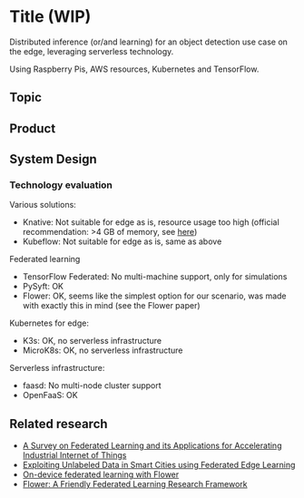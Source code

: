 # Title (WIP)

Distributed inference (or/and learning) for an object detection use case on the edge, leveraging serverless technology.

Using Raspberry Pis, AWS resources, Kubernetes and TensorFlow.

## Topic

## Product

## System Design

### Technology evaluation

Various solutions:
- Knative: Not suitable for edge as is, resource usage too high (official recommendation: >4 GB of memory, see [here](https://knative.dev/docs/install/operator/knative-with-operators/#prerequisites))
- Kubeflow: Not suitable for edge as is, same as above

Federated learning
- TensorFlow Federated: No multi-machine support, only for simulations
- PySyft: OK
- Flower: OK, seems like the simplest option for our scenario, was made with exactly this in mind (see the Flower paper)

Kubernetes for edge:
- K3s: OK, no serverless infrastructure
- MicroK8s: OK, no serverless infrastructure

Serverless infrastructure:
- faasd: No multi-node cluster support
- OpenFaaS: OK

## Related research
- [A Survey on Federated Learning and its Applications for Accelerating Industrial Internet of Things](https://arxiv.org/pdf/2104.10501.pdf)
- [Exploiting Unlabeled Data in Smart Cities using Federated Edge Learning](https://arxiv.org/pdf/2001.04030.pdf)
- [On-device federated learning with Flower](https://arxiv.org/pdf/2104.03042.pdf)
- [Flower: A Friendly Federated Learning Research Framework](https://arxiv.org/pdf/2007.14390.pdf)
